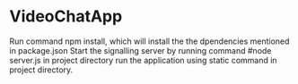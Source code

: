 # VideoChatApp
Run command npm install, which will install the the dpendencies mentioned in package.json
Start the signalling server by running command #node server.js in project directory
run the application using static command in project directory.
